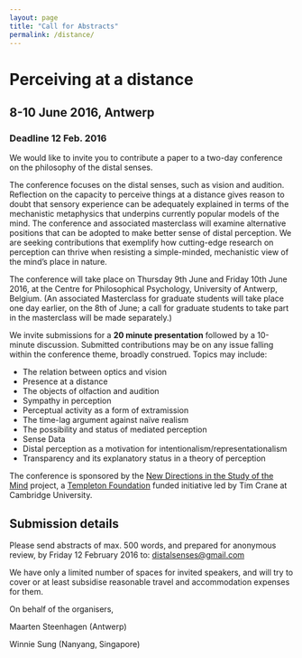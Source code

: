 ```yaml
---
layout: page
title: "Call for Abstracts"
permalink: /distance/
---
```


# Perceiving at a distance

## 8-10 June 2016, Antwerp

### Deadline 12 Feb. 2016

We would like to invite you to contribute a paper to a two-day conference on the philosophy of the distal senses. 

The conference focuses on the distal senses, such as vision and audition. Reflection on the capacity to perceive things at a distance gives reason to doubt that sensory experience can be adequately explained in terms of the mechanistic metaphysics that underpins currently popular models of the mind. The conference and associated masterclass will examine alternative positions that can be adopted to make better sense of distal perception. We are seeking contributions that exemplify how cutting-edge research on perception can thrive when resisting a simple-minded, mechanistic view of the mind’s place in nature. 

The conference will take place on Thursday 9th June and Friday 10th June 2016, at the Centre for Philosophical Psychology, University of Antwerp, Belgium. (An associated Masterclass for graduate students will take place one day earlier, on the 8th of June; a call for graduate students to take part in the masterclass will be made separately.)

We invite submissions for a __20 minute presentation__ followed by a 10-minute discussion. Submitted contributions may be on any issue falling within the conference theme, broadly construed. Topics may include: 

- The relation between optics and vision 
- Presence at a distance
- The objects of olfaction and audition 
- Sympathy in perception 
- Perceptual activity as a form of extramission
- The time-lag argument against naïve realism
- The possibility and status of mediated perception
- Sense Data
- Distal perception as a motivation for intentionalism/representationalism
- Transparency and its explanatory status in a theory of perception

The conference is sponsored by the [New Directions in the Study of the Mind](http://www.newdirectionsproject.com) project, a [Templeton Foundation](http://www.templeton.org) funded initiative led by Tim Crane at Cambridge University.

## Submission details 

Please send abstracts of max. 500 words, and prepared for anonymous review, by Friday 12 February 2016 to: distalsenses@gmail.com

We have only a limited number of spaces for invited speakers, and will try to cover or at least subsidise reasonable travel and accommodation expenses for them.

On behalf of the organisers, 

Maarten Steenhagen (Antwerp)

Winnie Sung (Nanyang, Singapore)

